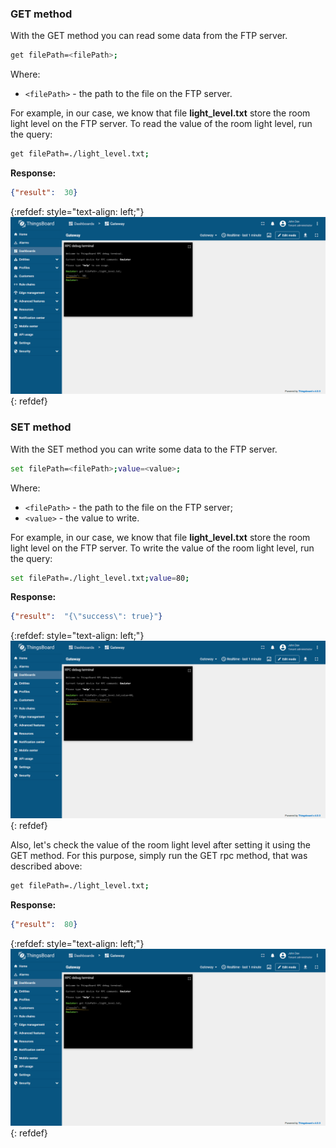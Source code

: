 ### GET method

With the GET method you can read some data from the FTP server.

```bash
get filePath=<filePath>;
```

Where:
- `<filePath>` - the path to the file on the FTP server.

For example, in our case, we know that file **light_level.txt** store the room light level on the FTP server. 
To read the value of the room light level, run the query:

```bash
get filePath=./light_level.txt;
```

**Response:**

```json
{"result":  30}
```

{:refdef: style="text-align: left;"}
![image](/images/gateway/get-set-connector-rpc/ftp-get-set-rpc-1.png)
{: refdef}

### SET method

With the SET method you can write some data to the FTP server.

```bash
set filePath=<filePath>;value=<value>;
```

Where:
- `<filePath>` - the path to the file on the FTP server;
- `<value>` - the value to write.

For example, in our case, we know that file **light_level.txt** store the room light level on the FTP server.
To write the value of the room light level, run the query:

```bash
set filePath=./light_level.txt;value=80;
```

**Response:**

```json
{"result":  "{\"success\": true}"}
```

{:refdef: style="text-align: left;"}
![image](/images/gateway/get-set-connector-rpc/ftp-get-set-rpc-2.png)
{: refdef}

Also, let's check the value of the room light level after setting it using the GET method. For this purpose, simply 
run the GET rpc method, that was described above:

```bash
get filePath=./light_level.txt;
```

**Response:**

```json
{"result":  80}
```

{:refdef: style="text-align: left;"}
![image](/images/gateway/get-set-connector-rpc/ftp-get-set-rpc-3.png)
{: refdef}
